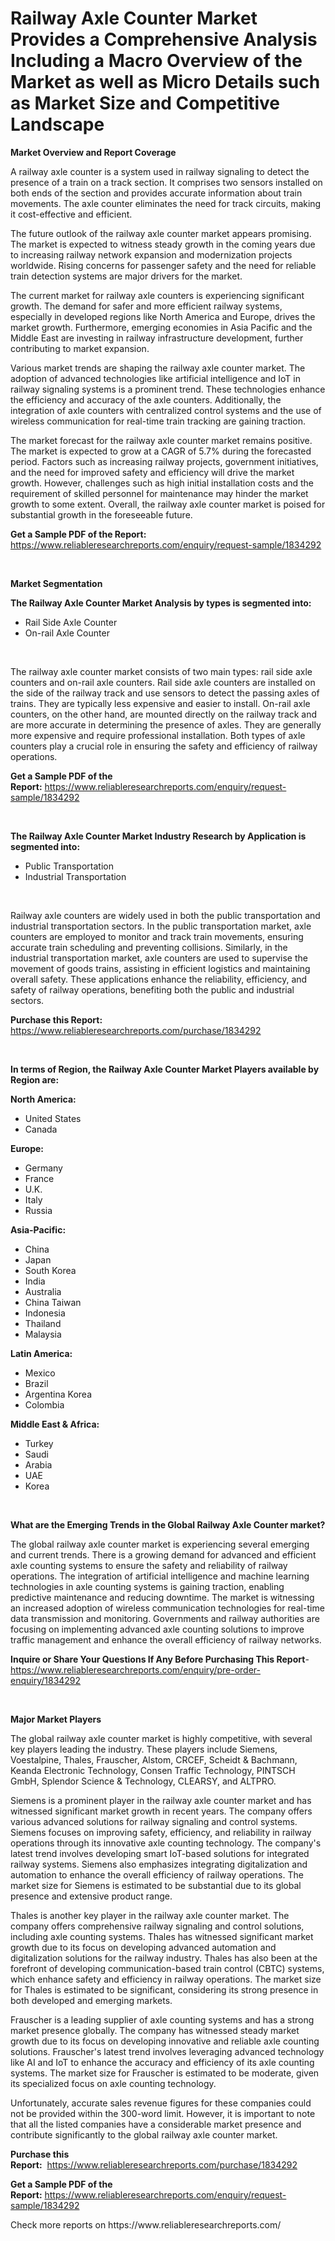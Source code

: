 <p><h1>Railway Axle Counter Market Provides a Comprehensive Analysis Including a Macro Overview of the Market as well as Micro Details such as Market Size and Competitive Landscape</h1></p><p><strong>Market Overview and Report Coverage</strong></p>
<p><p>A railway axle counter is a system used in railway signaling to detect the presence of a train on a track section. It comprises two sensors installed on both ends of the section and provides accurate information about train movements. The axle counter eliminates the need for track circuits, making it cost-effective and efficient.</p><p>The future outlook of the railway axle counter market appears promising. The market is expected to witness steady growth in the coming years due to increasing railway network expansion and modernization projects worldwide. Rising concerns for passenger safety and the need for reliable train detection systems are major drivers for the market.</p><p>The current market for railway axle counters is experiencing significant growth. The demand for safer and more efficient railway systems, especially in developed regions like North America and Europe, drives the market growth. Furthermore, emerging economies in Asia Pacific and the Middle East are investing in railway infrastructure development, further contributing to market expansion.</p><p>Various market trends are shaping the railway axle counter market. The adoption of advanced technologies like artificial intelligence and IoT in railway signaling systems is a prominent trend. These technologies enhance the efficiency and accuracy of the axle counters. Additionally, the integration of axle counters with centralized control systems and the use of wireless communication for real-time train tracking are gaining traction.</p><p>The market forecast for the railway axle counter market remains positive. The market is expected to grow at a CAGR of 5.7% during the forecasted period. Factors such as increasing railway projects, government initiatives, and the need for improved safety and efficiency will drive the market growth. However, challenges such as high initial installation costs and the requirement of skilled personnel for maintenance may hinder the market growth to some extent. Overall, the railway axle counter market is poised for substantial growth in the foreseeable future.</p></p>
<p><strong>Get a Sample PDF of the Report:</strong> <a href="https://www.reliableresearchreports.com/enquiry/request-sample/1834292">https://www.reliableresearchreports.com/enquiry/request-sample/1834292</a></p>
<p>&nbsp;</p>
<p><strong>Market Segmentation</strong></p>
<p><strong>The Railway Axle Counter Market Analysis by types is segmented into:</strong></p>
<p><ul><li>Rail Side Axle Counter</li><li>On-rail Axle Counter</li></ul></p>
<p>&nbsp;</p>
<p><p>The railway axle counter market consists of two main types: rail side axle counters and on-rail axle counters. Rail side axle counters are installed on the side of the railway track and use sensors to detect the passing axles of trains. They are typically less expensive and easier to install. On-rail axle counters, on the other hand, are mounted directly on the railway track and are more accurate in determining the presence of axles. They are generally more expensive and require professional installation. Both types of axle counters play a crucial role in ensuring the safety and efficiency of railway operations.</p></p>
<p><strong>Get a Sample PDF of the Report:</strong>&nbsp;<a href="https://www.reliableresearchreports.com/enquiry/request-sample/1834292">https://www.reliableresearchreports.com/enquiry/request-sample/1834292</a></p>
<p>&nbsp;</p>
<p><strong>The Railway Axle Counter Market Industry Research by Application is segmented into:</strong></p>
<p><ul><li>Public Transportation</li><li>Industrial Transportation</li></ul></p>
<p>&nbsp;</p>
<p><p>Railway axle counters are widely used in both the public transportation and industrial transportation sectors. In the public transportation market, axle counters are employed to monitor and track train movements, ensuring accurate train scheduling and preventing collisions. Similarly, in the industrial transportation market, axle counters are used to supervise the movement of goods trains, assisting in efficient logistics and maintaining overall safety. These applications enhance the reliability, efficiency, and safety of railway operations, benefiting both the public and industrial sectors.</p></p>
<p><strong>Purchase this Report:</strong>&nbsp; <a href="https://www.reliableresearchreports.com/purchase/1834292">https://www.reliableresearchreports.com/purchase/1834292</a></p>
<p>&nbsp;</p>
<p><strong>In terms of Region, the Railway Axle Counter Market Players available by Region are:</strong></p>
<p>
    <p> <strong> North America: </strong>
        <ul>
            <li>United States</li>
            <li>Canada</li>
        </ul>
        </p> 
    <p> <strong> Europe: </strong>
        <ul>
            <li>Germany</li>
            <li>France</li>
            <li>U.K.</li>
            <li>Italy</li>
            <li>Russia</li>
        </ul>
        </p> 
    <p> <strong> Asia-Pacific: </strong>
        <ul>
            <li>China</li>
            <li>Japan</li>
            <li>South Korea</li>
            <li>India</li>
            <li>Australia</li>
            <li>China Taiwan</li>
            <li>Indonesia</li>
            <li>Thailand</li>
            <li>Malaysia</li>
        </ul>
        </p> 
    <p> <strong> Latin America: </strong>
        <ul>
            <li>Mexico</li>
            <li>Brazil</li>
            <li>Argentina Korea</li>
            <li>Colombia</li>
        </ul>
        </p> 
    <p> <strong> Middle East & Africa: </strong>
        <ul>
            <li>Turkey</li>
            <li>Saudi</li>
            <li>Arabia</li>
            <li>UAE</li>
            <li>Korea</li>
        </ul>
    </p>
    </p>
<p>&nbsp;</p>
<p><strong>What are the Emerging Trends in the Global Railway Axle Counter market?</strong></p>
<p><p>The global railway axle counter market is experiencing several emerging and current trends. There is a growing demand for advanced and efficient axle counting systems to ensure the safety and reliability of railway operations. The integration of artificial intelligence and machine learning technologies in axle counting systems is gaining traction, enabling predictive maintenance and reducing downtime. The market is witnessing an increased adoption of wireless communication technologies for real-time data transmission and monitoring. Governments and railway authorities are focusing on implementing advanced axle counting solutions to improve traffic management and enhance the overall efficiency of railway networks.</p></p>
<p><strong>Inquire or Share Your Questions If Any Before Purchasing This Report</strong>- <a href="https://www.reliableresearchreports.com/enquiry/pre-order-enquiry/1834292">https://www.reliableresearchreports.com/enquiry/pre-order-enquiry/1834292</a></p>
<p>&nbsp;</p>
<p><strong>Major Market Players</strong></p>
<p><p>The global railway axle counter market is highly competitive, with several key players leading the industry. These players include Siemens, Voestalpine, Thales, Frauscher, Alstom, CRCEF, Scheidt & Bachmann, Keanda Electronic Technology, Consen Traffic Technology, PINTSCH GmbH, Splendor Science & Technology, CLEARSY, and ALTPRO.</p><p>Siemens is a prominent player in the railway axle counter market and has witnessed significant market growth in recent years. The company offers various advanced solutions for railway signaling and control systems. Siemens focuses on improving safety, efficiency, and reliability in railway operations through its innovative axle counting technology. The company's latest trend involves developing smart IoT-based solutions for integrated railway systems. Siemens also emphasizes integrating digitalization and automation to enhance the overall efficiency of railway operations. The market size for Siemens is estimated to be substantial due to its global presence and extensive product range.</p><p>Thales is another key player in the railway axle counter market. The company offers comprehensive railway signaling and control solutions, including axle counting systems. Thales has witnessed significant market growth due to its focus on developing advanced automation and digitalization solutions for the railway industry. Thales has also been at the forefront of developing communication-based train control (CBTC) systems, which enhance safety and efficiency in railway operations. The market size for Thales is estimated to be significant, considering its strong presence in both developed and emerging markets.</p><p>Frauscher is a leading supplier of axle counting systems and has a strong market presence globally. The company has witnessed steady market growth due to its focus on developing innovative and reliable axle counting solutions. Frauscher's latest trend involves leveraging advanced technology like AI and IoT to enhance the accuracy and efficiency of its axle counting systems. The market size for Frauscher is estimated to be moderate, given its specialized focus on axle counting technology.</p><p>Unfortunately, accurate sales revenue figures for these companies could not be provided within the 300-word limit. However, it is important to note that all the listed companies have a considerable market presence and contribute significantly to the global railway axle counter market.</p></p>
<p><strong>Purchase this Report:</strong>&nbsp;&nbsp;<a href="https://www.reliableresearchreports.com/purchase/1834292">https://www.reliableresearchreports.com/purchase/1834292</a></p>
<p></p>
<p><strong>Get a Sample PDF of the Report:</strong>&nbsp;<a href="https://www.reliableresearchreports.com/enquiry/request-sample/1834292">https://www.reliableresearchreports.com/enquiry/request-sample/1834292</a></p>
<p>Check more reports on https://www.reliableresearchreports.com/</p>